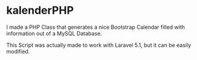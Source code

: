 # kalenderPHP
I made a PHP Class that generates a nice Bootstrap Calendar filled with information out of a MySQL Database.

This Script was actually made to work with Laravel 5.1, but it can be easily modified.
